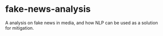 # fake-news-analysis
A analysis on fake news in media, and how NLP can be used as a solution for mitigation.

